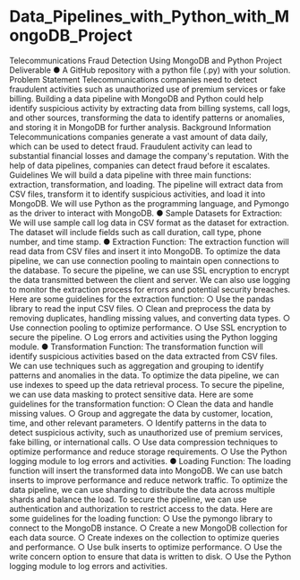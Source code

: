 # Data_Pipelines_with_Python_with_MongoDB_Project

Telecommunications Fraud Detection
Using MongoDB and Python
Project Deliverable
● A GitHub repository with a python file (.py) with your solution.
Problem Statement
Telecommunications companies need to detect fraudulent activities such as unauthorized use of
premium services or fake billing. Building a data pipeline with MongoDB and Python could help
identify suspicious activity by extracting data from billing systems, call logs, and other sources,
transforming the data to identify patterns or anomalies, and storing it in MongoDB for further
analysis.
Background Information
Telecommunications companies generate a vast amount of data daily, which can be used to
detect fraud. Fraudulent activity can lead to substantial financial losses and damage the
company's reputation. With the help of data pipelines, companies can detect fraud before it
escalates.
Guidelines
We will build a data pipeline with three main functions: extraction, transformation, and loading.
The pipeline will extract data from CSV files, transform it to identify suspicious activities, and
load it into MongoDB. We will use Python as the programming language, and Pymongo as the
driver to interact with MongoDB.
● Sample Datasets for Extraction: We will use sample call log data in CSV format as the
dataset for extraction. The dataset will include fields such as call duration, call type,
phone number, and time stamp.
● Extraction Function: The extraction function will read data from CSV files and insert it
into MongoDB. To optimize the data pipeline, we can use connection pooling to maintain
open connections to the database. To secure the pipeline, we can use SSL encryption to
encrypt the data transmitted between the client and server. We can also use logging to
monitor the extraction process for errors and potential security breaches. Here are some
guidelines for the extraction function:
○ Use the pandas library to read the input CSV files.
○ Clean and preprocess the data by removing duplicates, handling missing values,
and converting data types.
○ Use connection pooling to optimize performance.
○ Use SSL encryption to secure the pipeline.
○ Log errors and activities using the Python logging module.
● Transformation Function: The transformation function will identify suspicious activities
based on the data extracted from CSV files. We can use techniques such as aggregation
and grouping to identify patterns and anomalies in the data. To optimize the data
pipeline, we can use indexes to speed up the data retrieval process. To secure the
pipeline, we can use data masking to protect sensitive data. Here are some guidelines
for the transformation function:
○ Clean the data and handle missing values.
○ Group and aggregate the data by customer, location, time, and other relevant
parameters.
○ Identify patterns in the data to detect suspicious activity, such as unauthorized
use of premium services, fake billing, or international calls.
○ Use data compression techniques to optimize performance and reduce storage
requirements.
○ Use the Python logging module to log errors and activities.
● Loading Function: The loading function will insert the transformed data into MongoDB.
We can use batch inserts to improve performance and reduce network traffic. To
optimize the data pipeline, we can use sharding to distribute the data across multiple
shards and balance the load. To secure the pipeline, we can use authentication and
authorization to restrict access to the data. Here are some guidelines for the loading
function:
○ Use the pymongo library to connect to the MongoDB instance.
○ Create a new MongoDB collection for each data source.
○ Create indexes on the collection to optimize queries and performance.
○ Use bulk inserts to optimize performance.
○ Use the write concern option to ensure that data is written to disk.
○ Use the Python logging module to log errors and activities.
